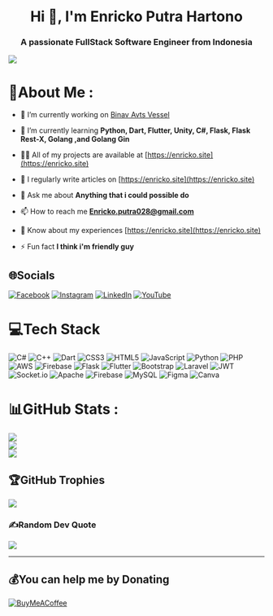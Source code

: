 <h1 align="center">Hi 👋, I'm Enricko Putra Hartono</h1>
<h3 align="center">A passionate FullStack Software Engineer from Indonesia</h3>

[![](https://visitcount.itsvg.in/api?id=Enricko&icon=5&color=0)](https://visitcount.itsvg.in)

# 💫About Me :
- 🔭 I’m currently working on [Binav Avts Vessel](https://binav-avts)

- 🌱 I’m currently learning **Python, Dart, Flutter, Unity, C#, Flask, Flask Rest-X, Golang ,and Golang Gin**

- 👨‍💻 All of my projects are available at [https://enricko.site](https://enricko.site)

- 📝 I regularly write articles on [https://enricko.site](https://enricko.site)

- 💬 Ask me about **Anything that i could possible do**

- 📫 How to reach me **Enricko.putra028@gmail.com**

- 📄 Know about my experiences [https://enricko.site](https://enricko.site)

- ⚡ Fun fact **I think i'm friendly guy**

## 🌐Socials
[![Facebook](https://img.shields.io/badge/Facebook-%231877F2.svg?logo=Facebook&logoColor=white)](https://facebook.com/enricko%20putra%20hartono) [![Instagram](https://img.shields.io/badge/Instagram-%23E4405F.svg?logo=Instagram&logoColor=white)](https://instagram.com/enricko_putra_h) [![LinkedIn](https://img.shields.io/badge/LinkedIn-%230077B5.svg?logo=linkedin&logoColor=white)](https://linkedin.com/in/enricko%20putra%20hartono) [![YouTube](https://img.shields.io/badge/YouTube-%23FF0000.svg?logo=YouTube&logoColor=white)](https://youtube.com/c/@ENRICKOPUTRAHARTONO) 

# 💻Tech Stack
![C#](https://img.shields.io/badge/c%23-%23239120.svg?style=for-the-badge&logo=csharp&logoColor=white) ![C++](https://img.shields.io/badge/c++-%2300599C.svg?style=for-the-badge&logo=c%2B%2B&logoColor=white) ![Dart](https://img.shields.io/badge/dart-%230175C2.svg?style=for-the-badge&logo=dart&logoColor=white) ![CSS3](https://img.shields.io/badge/css3-%231572B6.svg?style=for-the-badge&logo=css3&logoColor=white) ![HTML5](https://img.shields.io/badge/html5-%23E34F26.svg?style=for-the-badge&logo=html5&logoColor=white) ![JavaScript](https://img.shields.io/badge/javascript-%23323330.svg?style=for-the-badge&logo=javascript&logoColor=%23F7DF1E) ![Python](https://img.shields.io/badge/python-3670A0?style=for-the-badge&logo=python&logoColor=ffdd54) ![PHP](https://img.shields.io/badge/php-%23777BB4.svg?style=for-the-badge&logo=php&logoColor=white) ![AWS](https://img.shields.io/badge/AWS-%23FF9900.svg?style=for-the-badge&logo=amazon-aws&logoColor=white) ![Firebase](https://img.shields.io/badge/firebase-%23039BE5.svg?style=for-the-badge&logo=firebase) ![Flask](https://img.shields.io/badge/flask-%23000.svg?style=for-the-badge&logo=flask&logoColor=white) ![Flutter](https://img.shields.io/badge/Flutter-%2302569B.svg?style=for-the-badge&logo=Flutter&logoColor=white) ![Bootstrap](https://img.shields.io/badge/bootstrap-%238511FA.svg?style=for-the-badge&logo=bootstrap&logoColor=white) ![Laravel](https://img.shields.io/badge/laravel-%23FF2D20.svg?style=for-the-badge&logo=laravel&logoColor=white) ![JWT](https://img.shields.io/badge/JWT-black?style=for-the-badge&logo=JSON%20web%20tokens) ![Socket.io](https://img.shields.io/badge/Socket.io-black?style=for-the-badge&logo=socket.io&badgeColor=010101) ![Apache](https://img.shields.io/badge/apache-%23D42029.svg?style=for-the-badge&logo=apache&logoColor=white) ![Firebase](https://img.shields.io/badge/Firebase-039BE5?style=for-the-badge&logo=Firebase&logoColor=white) ![MySQL](https://img.shields.io/badge/mysql-%2300000f.svg?style=for-the-badge&logo=mysql&logoColor=white) ![Figma](https://img.shields.io/badge/figma-%23F24E1E.svg?style=for-the-badge&logo=figma&logoColor=white) ![Canva](https://img.shields.io/badge/Canva-%2300C4CC.svg?style=for-the-badge&logo=Canva&logoColor=white)
# 📊GitHub Stats :
![](https://github-readme-stats.vercel.app/api?username=Enricko&theme=tokyonight&hide_border=false&include_all_commits=false&count_private=false)<br/>
![](https://github-readme-streak-stats.herokuapp.com/?user=Enricko&theme=tokyonight&hide_border=false)<br/>
![](https://github-readme-stats.vercel.app/api/top-langs/?username=Enricko&theme=tokyonight&hide_border=false&include_all_commits=false&count_private=false&layout=compact)

## 🏆GitHub Trophies
![](https://github-trophies.vercel.app/?username=Enricko&theme=radical&no-frame=false&no-bg=true&margin-w=4)


### ✍️Random Dev Quote
![](https://quotes-github-readme.vercel.app/api?type=horizontal&theme=merko)

---
## 💰You can help me by Donating
[![BuyMeACoffee](https://img.shields.io/badge/Buy%20Me%20a%20Coffee-ffdd00?style=for-the-badge&logo=buy-me-a-coffee&logoColor=black)](https://buymeacoffee.com/enrickoputw) 

<!-- Proudly created with GPRM ( https://gprm.itsvg.in ) -->
